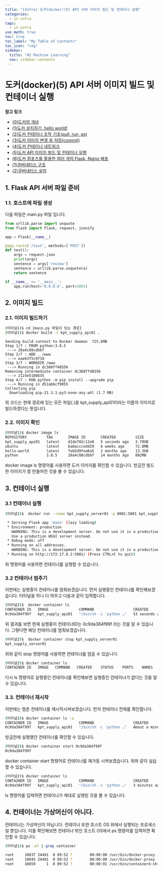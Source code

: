 ```yaml
---
title: "[Infra] 도커(docker)(5) API 서버 이미지 빌드 및 컨테이너 실행" 
categories:
  - it-infra
tags:
  - it-infra
use_math: true
toc: true
toc_label: "My Table of Contents"
toc_icon: "cog"
sidebar:
  title: "AI Machine Learning"
  nav: sidebar-contents
---
```


# 도커(docker)(5) API 서버 이미지 빌드 및 컨테이너 실행  


**참고 링크**

* [(0)도커의 개념](https://losskatsu.github.io/it-infra/docker00/)  
* [(1)도커 설치하기, hello world!](https://losskatsu.github.io/it-infra/docker01/)  
* [(2)도커 컨테이너 조작 기초(pull, run, ps)](https://losskatsu.github.io/it-infra/docker02/)  
* [(3)도커 이미지 변경 후 저장(commit)](https://losskatsu.github.io/it-infra/docker03/)  
* [(4)도커 컨테이너 네트워크](https://losskatsu.github.io/it-infra/docker04/)  
* [(5)도커 API 이미지 빌드 및 컨테이너 실행](https://losskatsu.github.io/it-infra/docker05/)
* [(6)도커 컴포즈를 활용한 여러 개의 Flask, Nginx 배포](https://losskatsu.github.io/it-infra/docker06/)
* [(1)쿠버네티스 구조](https://losskatsu.github.io/it-infra/kubernetes01/)  
* [(2)쿠버네티스 설치](https://losskatsu.github.io/it-infra/kubernetes02/)



## 1. Flask API 서버 파일 준비 

### 1.1. 호스트에 파일 생성

다음 파일은 main.py 파일 입니다. 

```python
from urllib.parse import unquote
from flask import Flask, request, jsonify

app = Flask(__name__)

@app.route('/test', methods=['POST'])
def test():
    args = request.json
    print(args)
    sentence = args['review']
    sentence = urllib.parse.unquote(a)
    return sentence

if __name__ == '__main__':
    app.run(host='0.0.0.0', port=5001)
```

## 2. 이미지 빌드

### 2.1. 이미지 빌드하기 

```bash
(터미널1)$ cd {main.py 파일이 있는 경로}
(터미널1)$ docker build -t kpt_supply_api01 .
```
```
Sending build context to Docker daemon  725.6MB
Step 1/7 : FROM python:3.8.5
 ---> 28a4c88cdbbf
Step 2/7 : ADD . /www
 ---> eae63f5c9f3d
Step 3/7 : WORKDIR /www
 ---> Running in dc368ff48556
Removing intermediate container dc368ff48556
 ---> 2123e5188635
Step 4/7 : RUN python -m pip install --upgrade pip
 ---> Running in d51abbcf9055
Collecting pip
  Downloading pip-21.3.1-py3-none-any.whl (1.7 MB)
```

위 코드는 현재 경로에 있는 모든 파일(.)을 kpt_supply_api01이라는 이름의 이미지로 빌드하겠다는 뜻입니다. 

### 2.2. 이미지 확인 

```bash
(터미널1)$ docker image ls
REPOSITORY         TAG       IMAGE ID       CREATED         SIZE
kpt_supply_api01   latest    d1de702c12e8   5 seconds ago   3.79GB
ubuntu             latest    ba6acccedd29   6 weeks ago     72.8MB
hello-world        latest    feb5d9fea6a5   2 months ago    13.3kB
python             3.8.5     28a4c88cdbbf   14 months ago   882MB
```

docker image ls 명령어를 사용하면 도커 이미지를 확인할 수 있습니다. 방금전 빌드한 이미지가 잘 만들어진 것을 볼 수 있습니다. 

## 3. 컨테이너 실행

### 3.1 컨테이너 실행 

```bash
(터미널1)$  docker run --name kpt_supply_server01 -p 8001:5001 kpt_supply_api01

 * Serving Flask app 'main' (lazy loading)
 * Environment: production
   WARNING: This is a development server. Do not use it in a production deployment.
   Use a production WSGI server instead.
 * Debug mode: off
 * Running on all addresses.
   WARNING: This is a development server. Do not use it in a production deployment.
 * Running on http://172.17.0.2:5001/ (Press CTRL+C to quit)
```

위 명령어를 사용하면 컨테이너를 실행할 수 있습니다.

### 3.2 컨테이너 멈추기

이번에는 실행중이 컨테이너를 멈춰보겠습니다. 먼저 실행중인 컨테이너를 확인해보겠습니다. 
터미널을 하나 더 띄우고 다음과 같이 입력합니다. 

```bash
(터미널2)$  docker container ls
CONTAINER ID   IMAGE              COMMAND                  CREATED          STATUS          PORTS                                       NAMES
0c9da384f99f   kpt_supply_api01   "/bin/sh -c 'python …"   53 seconds ago   Up 52 seconds   0.0.0.0:8001->5001/tcp, :::8001->5001/tcp   kpt_supply_server01
```

위 결과를 보면 현재 실행중이 컨테이너ID는 0c9da384f99f 라는 것을 알 수 있습니다. 
그렇다면 해당 컨테이너를 멈춰보겠습니다. 

```bash
(터미널2)$  docker container stop kpt_supply_server01
kpt_supply_server01
```

위와 같이 stop 명령어를 사용하면 컨테이너를 멈출 수 있습니다. 

```bash
(터미널2)$ docker container ls
CONTAINER ID   IMAGE   COMMAND   CREATED    STATUS    PORTS    NAMES
```

다시 ls 명령어로 실행중인 컨테이너를 확인해보면 실행중인 컨테이너가 없다는 것을 알 수 있습니다. 

### 3.3. 컨테이너 재시작 

이번에는 멈춘 컨테이너를 재시작시켜보겠습니다. 
먼저 컨테이너 전체를 확인합니다. 

```bash
(터미널2)$ docker container ls -a
CONTAINER ID   IMAGE              COMMAND                  CREATED              STATUS                           PORTS     NAMES  
0c9da384f99f   kpt_supply_api01   "/bin/sh -c 'python …"   About a minute ago   Exited (137) 16 seconds ago                kpt_supply_server01
```

방금전에 실행했던 컨테이너를 확인할 수 있습니다. 

```bash
(터미널2)$ docker container start 0c9da384f99f
0c9da384f99f
```

docker container start 명령어로 컨테이너를 재가동 시켜보겠습니다. 위와 같이 실습할 수 있습니다. 

```bash
(터미널2)$ docker container ls
CONTAINER ID   IMAGE              COMMAND                  CREATED         STATUS         PORTS                                       NAMES
0c9da384f99f   kpt_supply_api01   "/bin/sh -c 'python …"   3 minutes ago   Up 4 seconds   0.0.0.0:8001->5001/tcp, :::8001->5001/tcp   kpt_supply_server01
```

ls 명령어를 입력하면 컨테이너가 제대로 실행된 것을 볼 수 있습니다. 

## 4. 컨테이너는 가상머신이 아니다.

컨테이너는 가상머신이 아닙니다. 
컨테이너 또한 호스트 OS 위에서 실행되는 프로세스일 뿐입니다. 
이를 확인해보면 컨테이너 밖인 호스트 OS에서 ps 명령어를 입력하면 확인할 수 있습니다. 

```bash
(터미널1)$ ps -ef | grep container

root     10837 24491  0 09:52 ?        00:00:00 /usr/bin/docker-proxy -proto tcp -host-ip 0.0.0.0 -host-port 8001 -container-ip 172.17.0.2 -container-port 5001
root     10845 24491  0 09:52 ?        00:00:00 /usr/bin/docker-proxy -proto tcp -host-ip :: -host-port 8001 -container-ip 172.17.0.2 -container-port 5001
root     10859     1  0 09:52 ?        00:00:01 /usr/bin/containerd-shim-runc-v2 -namespace moby -id 0c9da384f99ffd10b3f8ac3d5dd8cdd29b32a3f68455510515a1c2c115c8e6ac -address /run/containerd/containerd.sock
```
